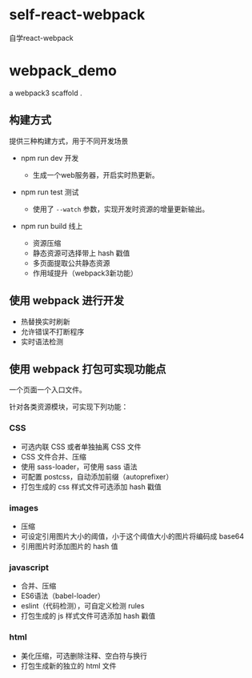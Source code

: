 # self-react-webpack
自学react-webpack


# webpack_demo

a webpack3 scaffold .

## 构建方式

提供三种构建方式，用于不同开发场景

+ npm run dev 开发
  - 生成一个web服务器，开启实时热更新。

+ npm run test 测试
  - 使用了 `--watch` 参数，实现开发时资源的增量更新输出。

+ npm run build 线上
  - 资源压缩
  - 静态资源可选择带上 hash 戳值
  - 多页面提取公共静态资源
  - 作用域提升（webpack3新功能）

## 使用 webpack 进行开发

+ 热替换实时刷新
+ 允许错误不打断程序
+ 实时语法检测

## 使用 webpack 打包可实现功能点

一个页面一个入口文件。

针对各类资源模块，可实现下列功能：

### CSS

+ 可选内联 CSS 或者单独抽离 CSS 文件
+ CSS 文件合并、压缩
+ 使用 sass-loader，可使用 sass 语法
+ 可配置 postcss，自动添加前缀（autoprefixer）
+ 打包生成的 css 样式文件可选添加 hash 戳值

### images
+ 压缩
+ 可设定引用图片大小的阈值，小于这个阈值大小的图片将编码成 base64 
+ 引用图片时添加图片的 hash 值

### javascript
+ 合并、压缩
+ ES6语法（babel-loader）
+ eslint（代码检测），可自定义检测 rules
+ 打包生成的 js 样式文件可选添加 hash 戳值

### html
+ 美化压缩，可选删除注释、空白符与换行
+ 打包生成新的独立的 html 文件
